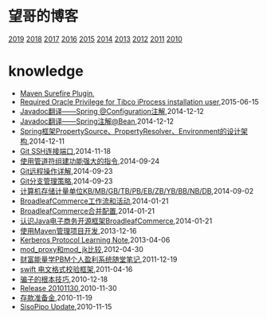 # 望哥的博客
 [2019](/2019/)
 [2018](/2018/)
 [2017](/2017/)
 [2016](/2016/)
 [2015](/2015/)
 [2014](/2014/)
 [2013](/2013/)
 [2012](/2012/)
 [2011](/2011/)
 [2010](/2010/)


# knowledge
* [Maven Surefire Plugin](/2016/2016-03-27-maven-surefire-plugin),
* [Required Oracle Privilege for Tibco iProcess installation user](/2015/2015-06-15-required-oracle-privilege-for-tibco-iprocess-installation-user),2015-06-15
* [Javadoc翻译——Spring @Configuration注解](/2014/2014-12-12-javadoc-spring-configuration),2014-12-12
* [Javadoc翻译——Spring注解@Bean](/2014/2014-12-12-javadoc-spring-bean),2014-12-12
* [Spring框架PropertySource、PropertyResolver、Environment的设计架构](/2014/2014-12-11-spring-propertysource-propertyresolver-environment),2014-12-11
* [Git SSH连接端口](/2014/2014-11-18-git-ssh-port),2014-11-18
* [使用管道符组建功能强大的指令](/2014/2014-09-24-using-pipe-operator-to-impl-powful-commands),2014-09-24
* [Git远程操作详解](/2014/2014-09-23-git-remote-commands),2014-09-23
* [Git分支管理策略](/2014/2014-09-23-git-branch-mangement),2014-09-23
* [计算机存储计量单位KB/MB/GB/TB/PB/EB/ZB/YB/BB/NB/DB](/2014/2014-09-02-computer-unit-kbmbgbtbpbebzbybbbnbdb),2014-09-02
* [BroadleafCommerce工作流和活动](/2014/2014-01-21-broadleafcommerce-workflow-and-activity),2014-01-21
* [BroadleafCommerce合并配置](/2014/2014-01-21-broadleafcommerce-merge-config),2014-01-21
* [认识Java电子商务开源框架BroadleafCommerce](/2014/2014-01-21-about-broadleafcommerce),2014-01-21
* [使用Maven管理项目开发](/2013/2013-12-16-using-maven-to-manage-project),2013-12-16
* [Kerberos Protocol Learning Note](/2013/2013-04-06-kerberos-protocol-learning-note),2013-04-06
* [mod_proxy和mod_jk比较](/2012/2012-04-30-mod_proxy-and-cmod_jk),2012-04-30
* [财富能量学PBM个人盈利系统随堂笔记](/2011/2011-12-19-PBM),2011-12-19
* [swift 电文格式校验框架](/2011/2011-04-16-swift_format_check_framework),2011-04-16
* [骗子的根本技巧](/2010/2010-12-18-the_basic_skill_of_cheater),2010-12-18
* [Release 20101130](/2010/2010-11-30-release-20101130),2010-11-30
* [存款准备金](/2010/2010-11-19-deposit-reserve),2010-11-19
* [SisoPipo Update](/2010/2010-11-15-sisopipoupdate),2010-11-15
